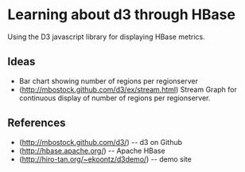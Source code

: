 Learning about d3 through HBase 
===============================

Using the D3 javascript library for displaying HBase metrics.

Ideas
-----

* Bar chart showing number of regions per regionserver
* (http://mbostock.github.com/d3/ex/stream.html) Stream Graph for continuous display of number of regions per regionserver.

References
----------

* (http://mbostock.github.com/d3/) -- d3 on Github
* (http://hbase.apache.org/) -- Apache HBase
* (http://hiro-tan.org/~ekoontz/d3demo/) -- demo site
